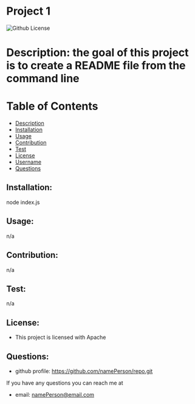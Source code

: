 # Project 1

![Github License](https://img.shields.io/badge/license-Apache-green)

# Description: the goal of this project is to create a README file from the command line

# Table of Contents

- [Description](#description)<br>
- [Installation](#installation)<br>
- [Usage](#Usage)<br>
- [Contribution](#contribution)<br>
- [Test](#test)<br>
- [License](#license)<br>
- [Username](#username)<br>
- [Questions](#questions)

## Installation:

node index.js

## Usage:

n/a

## Contribution:

n/a

## Test:

n/a

## License: <br>

- This project is licensed with Apache

## Questions:

- github profile: https://github.com/namePerson/repo.git

If you have any questions you can reach me at<br>

- email: namePerson@email.com
